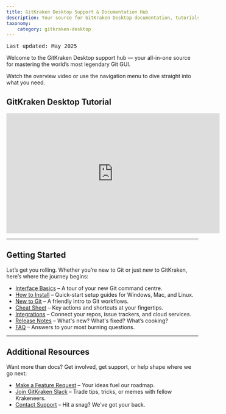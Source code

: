```yaml
---
title: GitKraken Desktop Support & Documentation Hub
description: Your source for GitKraken Desktop documentation, tutorials, and support
taxonomy:
    category: gitkraken-desktop
---
```


<kbd>Last updated: May 2025</kbd>

Welcome to the GitKraken Desktop support hub — your all-in-one source for mastering the world’s most legendary Git GUI.

Watch the overview video or use the navigation menu to dive straight into what you need. 

## GitKraken Desktop Tutorial

<div class='embed-container embed-container--16-9'>
    <iframe width='560' height='315' src='https://www.youtube.com/embed/LBlijN29gb8?rel=0&vq=hd1080' frameborder='0' allowfullscreen title="GitKraken Desktop tutorial video"></iframe>
</div>

---

## Getting Started

Let’s get you rolling. Whether you’re new to Git or just new to GitKraken, here’s where the journey begins:

- [Interface Basics](/gitkraken-desktop/interface/) – A tour of your new Git command centre.
- [How to Install](/gitkraken-desktop/how-to-install/) – Quick-start setup guides for Windows, Mac, and Linux.
- [New to Git](/gitkraken-desktop/guide/) – A friendly intro to Git workflows.
- [Cheat Sheet](https://www.gitkraken.com/pdfs/gitkraken-git-gui-cheat-sheet?product=gitkraken&source=help_center) – Key actions and shortcuts at your fingertips.
- [Integrations](/gitkraken-desktop/integrations/) – Connect your repos, issue trackers, and cloud services.
- [Release Notes](/gitkraken-desktop/current/) – What's new? What's fixed? What’s cooking?
- [FAQ](/gitkraken-desktop/faq/) – Answers to your most burning questions.

---

## Additional Resources

Want more than docs? Get involved, get support, or help shape where we go next:

- [Make a Feature Request](https://feedback.gitkraken.com/?product=gitkraken&source=help_center) – Your ideas fuel our roadmap. 
- [Join GitKraken Slack](https://www.gitkraken.com/join-slack-community?product=gitkraken&source=help_center) – Trade tips, tricks, or memes with fellow Krakeneers.
- [Contact Support](https://help.gitkraken.com/gitkraken-desktop/contact-support?product=gitkraken&source=help_center) – Hit a snag? We’ve got your back.
